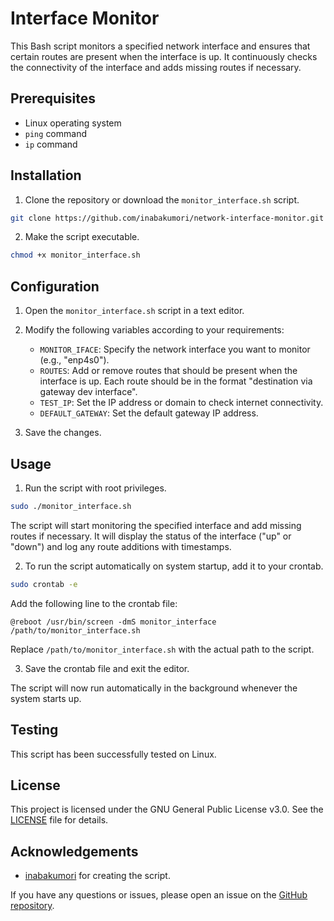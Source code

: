 # Interface Monitor

This Bash script monitors a specified network interface and ensures that certain routes are present when the interface is up. It continuously checks the connectivity of the interface and adds missing routes if necessary.

## Prerequisites

- Linux operating system
- `ping` command
- `ip` command

## Installation

1. Clone the repository or download the `monitor_interface.sh` script.

```bash
git clone https://github.com/inabakumori/network-interface-monitor.git
```

2. Make the script executable.

```bash
chmod +x monitor_interface.sh
```

## Configuration

1. Open the `monitor_interface.sh` script in a text editor.

2. Modify the following variables according to your requirements:
   - `MONITOR_IFACE`: Specify the network interface you want to monitor (e.g., "enp4s0").
   - `ROUTES`: Add or remove routes that should be present when the interface is up. Each route should be in the format "destination via gateway dev interface".
   - `TEST_IP`: Set the IP address or domain to check internet connectivity.
   - `DEFAULT_GATEWAY`: Set the default gateway IP address.

3. Save the changes.

## Usage

1. Run the script with root privileges.

```bash
sudo ./monitor_interface.sh
```

The script will start monitoring the specified interface and add missing routes if necessary. It will display the status of the interface ("up" or "down") and log any route additions with timestamps.

2. To run the script automatically on system startup, add it to your crontab.

```bash
sudo crontab -e
```

Add the following line to the crontab file:

```
@reboot /usr/bin/screen -dmS monitor_interface /path/to/monitor_interface.sh
```

Replace `/path/to/monitor_interface.sh` with the actual path to the script.

3. Save the crontab file and exit the editor.

The script will now run automatically in the background whenever the system starts up.

## Testing

This script has been successfully tested on Linux.

## License

This project is licensed under the GNU General Public License v3.0. See the [LICENSE](LICENSE) file for details.

## Acknowledgements

- [inabakumori](https://github.com/inabakumori) for creating the script.

If you have any questions or issues, please open an issue on the [GitHub repository](https://github.com/inabakumori/interface-monitor/issues).
